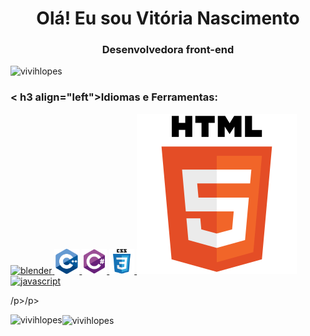 <h1 align="center">Olá! Eu sou Vitória Nascimento</h1>
<h3 align="center">Desenvolvedora front-end</h3>

<p align="left"> <img src="https://komarev.com/ghpvc/?username= vivihlopes&label=Profile%20views&color=0e75b6&style=flat" alt="vivihlopes" /> </p> <h3 align="

left">Conecte-se comigo:</h3>
<p align="left">
</p>

< h3 align="left">Idiomas e Ferramentas:</h3>
<p align="left"> <a href="https://www.blender.org/" target="_blank" rel="noreferrer"> <img src="https://download.blender.org/ branding/community/blender_community_badge_white.svg" alt="blender" width="40" height="40"/> </a> <a href="https://www.w3schools.com/cpp/" target=" _blank" rel="noreferrer"> <img src="https://raw.githubusercontent.com/devicons/devicon/master/icons/cplusplus/cplusplus-original.svg" alt="cplusplus" width="40" height ="40"/> </a> <a href="https://www.w3schools.com/cs/" target="_blank" rel="noreferrer"> <img src="https://raw.githubusercontent.com/devicons/devicon/master/icons/csharp/csharp-original.svg" alt="csharp" width="40" height="40"/> </a > <a href="https://www.w3schools.com/css/" target="_blank" rel="noreferrer"> <img src="https://raw.githubusercontent.com/devicons/devicon/master /icons/css3/css3-original-wordmark.svg" alt="css3" width="40" height="40"/> </a> <a href="https://www.w3.org/html /" target="_blank" rel="noreferrer"> <img src="https://raw.githubusercontent.com/devicons/devicon/master/icons/html5/html5-original-wordmark.svg" alt="html5 "largura="40" altura="40"/> </a> <a href="https://developer.mozilla.org/en-US/docs/Web/JavaScript" target="_blank" rel="noreferrer"> <img src="https ://raw.githubusercontent.com/devicons/devicon/master/icons/javascript/javascript-original.svg" alt="javascript" width="40" height="40"/> </a> </p>/p>/p>

<p><img align="left" src="https://github-readme-stats.vercel.app/api/top-langs?username=vivihlopes&show_icons=true&locale=en&layout=compact" alt="vivihlopes" /> </p>

<p> <img align="center" src="https://github-readme-stats.vercel.app/api?username=vivihlopes&show_icons=true&locale=en" alt="vivihlopes" /> </p>
